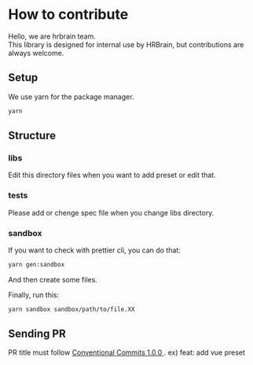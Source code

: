 # How to contribute

Hello, we are hrbrain team.  
This library is designed for internal use by HRBrain, but contributions are always welcome.

## Setup

We use yarn for the package manager.

```bash
yarn
```

## Structure

### libs

Edit this directory files when you want to add preset or edit that.

### tests

Please add or chenge spec file when you change libs directory.

### sandbox

If you want to check with prettier cli, you can do that:

```bash
yarn gen:sandbox
```

And then create some files.

Finally, run this:

```bash
yarn sandbox sandbox/path/to/file.XX
```

## Sending PR

PR title must follow [Conventional Commits 1.0.0
](https://www.conventionalcommits.org/en/v1.0.0/).
ex) feat: add vue preset
